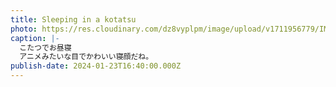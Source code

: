 ```yaml
---
title: Sleeping in a kotatsu
photo: https://res.cloudinary.com/dz8vyplpm/image/upload/v1711956779/IMG_8496_ywjnis.jpg
caption: |-
  こたつでお昼寝
  アニメみたいな目でかわいい寝顔だね。
publish-date: 2024-01-23T16:40:00.000Z
---
```

